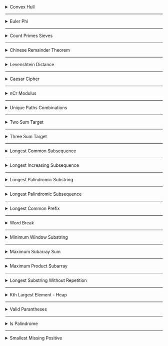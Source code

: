 

<details>
    <summary>Convex Hull</summary>
 
		import cpalgo

 		points=[(x1, y1),(x2, y2)]
    
		cpalgo.convex_hull(points)
  
</details>

___


<details>
    <summary>Euler Phi</summary>
    
		import cpalgo
    
		n = 234

		cpalgo.euler_phi(n)
    
  
</details>

___


<details>
    <summary>Count Primes Sieves</summary>
    
		import cpalgo

		n = 234
    
		cpalgo.count_primes(n)
    
  
</details>

___

<details>
    <summary>Chinese Remainder Theorem</summary>
    
		import cpalgo

		a = 3; p = 29
    
		cpalgo.chinese_remainder_theorem(a, p)
    
  
</details>

___


<details>
    <summary>Levenshtein Distance</summary>
    
		import cpalgo

		s1 = "INTENTION"
		s2 = "EXECUTION"
    
		cpalgo.edit_distance(s1, s2)
    
  
</details>

___


<details>
    <summary>Caesar Cipher</summary>
    
		import cpalgo

		s = "narayanaa"
		key = 7
    
		cpalgo.caesar_cipher(s, key)
    
  
</details>

___

<details>
    <summary>nCr Modulus</summary>
    
		import cpalgo

		n = 71
		r = 27
    
		cpalgo.nCr_mod(n, r)
    
  
</details>

___

<details>
    <summary>Unique Paths Combinations</summary>
    
		import cpalgo

		N = 21
		M = 19
    
		cpalgo.unique_paths(N, M)
    
  
</details>

___

<details>
    <summary>Two Sum Target</summary>
    
		import cpalgo
    
		arr = [1, 2, 3, 4, 9, 14]
		target = 18

		cpalgo.two_sum(arr, target)
    
  
</details>

___

<details>
    <summary>Three Sum Target</summary>
    
		import cpalgo
    
		arr = [1, 2, 3, 4, 9, 14]
		target = 15

		cpalgo.three_sum(arr, target)
    
  
</details>

___

<details>
    <summary>Longest Common Subsequence</summary>
    
		import cpalgo

		s1 = "ALGORITHMS"
		s2 = "RHYTHMS"

		cpalgo.longest_common_subsequence(s1, s2)
    
  
</details>

___

<details>
    <summary>Longest Increasing Subsequence</summary>
    
		import cpalgo

		nums = [1, 5, 4, 8, 2, 19, 30, 12, 92]
    
		cpalgo.longest_common_subsequence(nums)
    
  
</details>

___

<details>
    <summary>Longest Palindromic Substring</summary>
    
		import cpalgo

		string = "MADHAMAMAM"
    
		cpalgo.longest_palindromic_substring(string)
    
  
</details>

___

<details>
    <summary>Longest Palindromic Subsequence</summary>
    
		import cpalgo

		string = "MADHAMAMAM"
    
		cpalgo.longest_common_subsequence(string)
    
  
</details>

___

<details>
    <summary>Longest Common Prefix</summary>
    
		import cpalgo

		string = "MADHAMAMAM""
    
		cpalgo.longest_common_prefix(string)
    
  
</details>

___

<details>
    <summary>Word Break</summary>
    
		import cpalgo

		string = "applepenapple"
		words = ["apple", "pen"]
    
		cpalgo.word_break(string, words)
    
  
</details>

___

<details>
    <summary>Minimum Window Substring</summary>
    
		import cpalgo

		string = "ADOBECODEBANC"
		t = "ABC"
    
		cpalgo.minimum_window_substring(string, t)
    
  
</details>

___

<details>
    <summary>Maximum Subarray Sum</summary>
    
		import cpalgo

		arr = [1, 3, -2, 4, -6, 9, 2, -1, 3]
    
		cpalgo.maximum_subarray(arr)
    
  
</details>

___

<details>
    <summary>Maximum Product Subarray</summary>
    
		import cpalgo

		arr = [1, 3, -2, 4, -6, 9, 2, -1, 3]
    
		cpalgo.maximum_product_subarray(arr)
    
  
</details>

___

<details>
    <summary>Longest Substring Without Repetition</summary>
    
		import cpalgo

		string = "abcabcbb"
    
		cpalgo.longest_substring_without_repetition(string)
    
  
</details>

___

<details>
    <summary>Kth Largest Element - Heap</summary>
    
		import cpalgo

		arr = [1, 3, -2, 4, -6, 9, 2, -1, 3]
		k = 4
    
		cpalgo.kth_largest_element(arr, k)
    
  
</details>

___


<details>
    <summary>Valid Parantheses</summary>
    
		import cpalgo

		string = "{{}{}{{}}{}"
    
		cpalgo.is_valid_parantheses(string)
    
  
</details>

___

<details>
    <summary>Is Palindrome</summary>
    
		import cpalgo
    
		string = "ANSIUISNA"
		cpalgo.is_palindrom(string)
    
  
</details>

___

<details>
    <summary>Smallest Missing Positive</summary>
    
		import cpalgo
    
    	arr = [6, 3, -1, -9, 1]

		cpalgo.first_missing_positive(arr)
  
</details>

